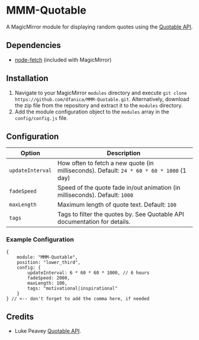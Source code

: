 # MMM-Quotable

A MagicMirror module for displaying random quotes using the [Quotable API](https://github.com/lukePeavey/quotable).

## Dependencies

- [node-fetch](https://www.npmjs.com/package/node-fetch) (included with MagicMirror)

## Installation

1. Navigate to your MagicMirror `modules` directory and execute `git clone https://github.com/dfanica/MMM-Quotable.git`. 
   Alternatively, download the zip file from the repository and extract it to the `modules` directory.
2. Add the module configuration object to the `modules` array in the `config/config.js` file.

## Configuration

| Option          | Description                                                                              |
| --------------- | ---------------------------------------------------------------------------------------- |
| `updateInterval`| How often to fetch a new quote (in milliseconds). Default: `24 * 60 * 60 * 1000` (1 day) |
| `fadeSpeed`     | Speed of the quote fade in/out animation (in milliseconds). Default: `1000`              |
| `maxLength`     | Maximum length of quote text. Default: `100`                                             |
| `tags`          | Tags to filter the quotes by. See Quotable API documentation for details.                |

### Example Configuration

```
{
    module: "MMM-Quotable",
    position: "lower_third",
    config: {
        updateInterval: 6 * 60 * 60 * 1000, // 6 hours
        fadeSpeed: 2000,
        maxLength: 100,
        tags: "motivational|inspirational"
    }
} // <-- don't forget to add the comma here, if needed
```

## Credits

- Luke Peavey [Quotable API](https://github.com/lukePeavey/quotable).
